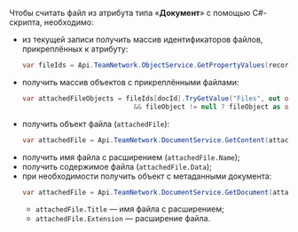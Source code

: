 Чтобы считать файл из атрибута типа «**Документ**» с помощью C#-скрипта, необходимо:

- из текущей записи получить массив идентификаторов файлов, прикреплённых к атрибуту:
    ``` cs
    var fileIds = Api.TeamNetwork.ObjectService.GetPropertyValues(recordId, new [] {"documentAttributeSystemName"})`;
    ```
- получить массив объектов с прикреплёнными файлами:
    ``` cs
    var attachedFileObjects = fileIds[docId].TryGetValue("Files", out object fileObject) 
                                && fileObject != null ? fileObject as object[] : null;
    ```
- получить объект файла (`attachedFile`):
    ``` cs
    var attachedFile = Api.TeamNetwork.DocumentService.GetContent(attachedFileObject[0].ToString());
    ```
- получить имя файла с расширением (`attachedFile.Name`);
- получить содержимое файла (`attachedFile.Data`);
- при необходимости получить объект с метаданными документа:
    ``` cs
    var attachedFile = Api.TeamNetwork.DocumentService.GetDocument(attachedFileObject[0].ToString());
    ```
    - `attachedFile.Title` — имя файла с расширением;
    - `attachedFile.Extension` — расширение файла.